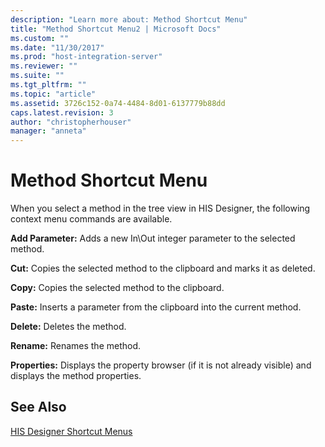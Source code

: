 ```yaml
---
description: "Learn more about: Method Shortcut Menu"
title: "Method Shortcut Menu2 | Microsoft Docs"
ms.custom: ""
ms.date: "11/30/2017"
ms.prod: "host-integration-server"
ms.reviewer: ""
ms.suite: ""
ms.tgt_pltfrm: ""
ms.topic: "article"
ms.assetid: 3726c152-0a74-4484-8d01-6137779b88dd
caps.latest.revision: 3
author: "christopherhouser"
manager: "anneta"
---
```

# Method Shortcut Menu
When you select a method in the tree view in HIS Designer, the following context menu commands are available.  
  
 **Add Parameter:** Adds a new In\Out integer parameter to the selected method.  
  
 **Cut:** Copies the selected method to the clipboard and marks it as deleted.  
  
 **Copy:** Copies the selected method to the clipboard.  
  
 **Paste:** Inserts a parameter from the clipboard into the current method.  
  
 **Delete:** Deletes the method.  
  
 **Rename:** Renames the method.  
  
 **Properties:** Displays the property browser (if it is not already visible) and displays the method properties.  
  
## See Also  
 [HIS Designer Shortcut Menus](../core/his-designer-shortcut-menus1.md)
